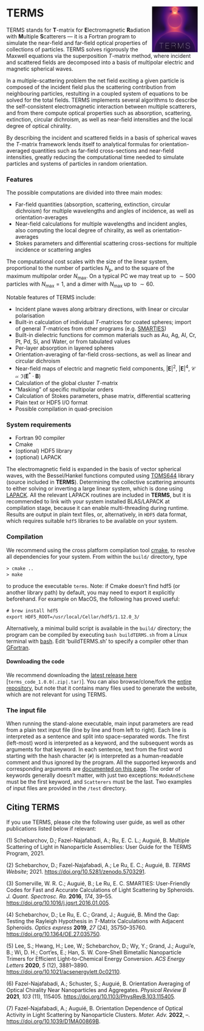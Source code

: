 
<!-- Index.md is generated from Index.Rmd. Please edit that file -->

# TERMS <img src="man/figures/logo.png" width="120" align="right" />

TERMS stands for **T**-matrix for **E**lectromagnetic **R**adiation with
**M**ultiple **S**catterers — it is a Fortran program to simulate the
near-field and far-field optical properties of collections of particles.
TERMS solves rigorously the Maxwell equations via the superposition
*T*-matrix method, where incident and scattered fields are decomposed
into a basis of multipolar electric and magnetic spherical waves.

In a multiple-scattering problem the net field exciting a given particle
is composed of the incident field plus the scattering contribution from
neighbouring particles, restulting in a coupled system of equations to
be solved for the total fields. TERMS implements several algorithms to
describe the self-consistent electromagnetic interaction between
multiple scatterers, and from there compute optical properties such as
absorption, scattering, extinction, circular dichroism, as well as
near-field intensities and the local degree of optical chirality.

By describing the incident and scattered fields in a basis of spherical
waves the *T*-matrix framework lends itself to analytical formulas for
orientation-averaged quantities such as far-field cross-sections and
near-field intensities, greatly reducing the computational time needed
to simulate particles and systems of particles in random orientation.

### Features

The possible computations are divided into three main modes:

-   Far-field quantities (absorption, scattering, extinction, circular
    dichroism) for multiple wavelengths and angles of incidence, as well
    as orientation-averages
-   Near-field calculations for multiple wavelengths and incident
    angles, also computing the local degree of chirality, as well as
    orientation-averages
-   Stokes parameters and differential scattering cross-sections for
    multiple incidence or scattering angles

The computational cost scales with the size of the linear system,
proportional to the number of particles *N*<sub>p</sub>, and to the
square of the maximum multipolar order *N*<sub>max</sub>. On a typical
PC we may treat up to  ∼ 500 particles with *N*<sub>max</sub> = 1, and a
dimer with *N*<sub>max</sub> up to  ∼ 60.

Notable features of TERMS include:

-   Incident plane waves along arbitrary directions, with linear or
    circular polarisation
-   Built-in calculation of individual *T*-matrices for coated spheres;
    import of general *T*-matrices from other programs
    (e.g. [SMARTIES](https://www.victoria.ac.nz/scps/research/research-groups/raman-lab/numerical-tools/smarties))
-   Built-in dielectric functions for common materials such as Au, Ag,
    Al, Cr, Pt, Pd, Si, and Water, or from tabulated values
-   Per-layer absorption in layered spheres
-   Orientation-averaging of far-field cross-sections, as well as linear
    and circular dichroism
-   Near-field maps of electric and magnetic field components,
    \|**E**\|<sup>2</sup>, \|**E**\|<sup>4</sup>,
    𝒞 ∝ ℑ(**E**<sup>\*</sup> ⋅ **B**)
-   Calculation of the global cluster *T*-matrix
-   “Masking” of specific multipolar orders
-   Calculation of Stokes parameters, phase matrix, differential
    scattering
-   Plain text or HDF5 I/O format
-   Possible compilation in quad-precision

### System requirements

-   Fortran 90 compiler
-   Cmake
-   (optional) HDF5 library
-   (optional) LAPACK

The electromagnetic field is expanded in the basis of vector spherical
waves, with the Bessel/Hankel functions computed using
[TOMS644](http://www.netlib.org/toms-2014-06-10/644) library (source
included in **TERMS**). Determining the collective scattering amounts to
either solving or inverting a large linear system, which is done using
[LAPACK](http://www.netlib.org/lapack/). All the relevant LAPACK
routines are included in **TERMS**, but it is recommended to link with
your system installed BLAS/LAPACK at compilation stage, because it can
enable multi-threading during runtime.  
Results are output in plain text files, or, alternatively, in `HDF5`
data format, which requires suitable `hdf5` libraries to be available on
your system.

### Compilation

We recommend using the cross platform compilation tool
[cmake](https://cmake.org/), to resolve all dependencies for your
system. From within the `build/` directory, type

    > cmake ..
    > make

to produce the executable `terms`. Note: if Cmake doesn’t find hdf5 (or
another library path) by default, you may need to export it explicitly
beforehand. For example on MacOS, the following has proved useful:

    # brew install hdf5
    export HDF5_ROOT=/usr/local/Cellar/hdf5/1.12.0_3/

Alternatively, a minimal build script is available in the `build/`
directory; the program can be compiled by executing `bash buildTERMS.sh`
from a Linux terminal with [bash](https://www.gnu.org/software/bash/).
Edit ‘buildTERMS.sh’ to specify a compiler other than
[GFortran](https://gcc.gnu.org/wiki/GFortran).

#### Downloading the code

We recommend downloading the [latest release
here](https://github.com/nano-optics/terms/releases)
\[`terms_code_1.0.0(.zip|.tar)`\]. You can also browse/clone/fork the
[entire repository](https://github.com/nano-optics/terms), but note that
it contains many files used to generate the website, which are not
relevant for using TERMS.

### The input file

When running the stand-alone executable, main input parameters are read
from a plain text input file (line by line and from left to right). Each
line is interpreted as a sentence and split into space-separated words.
The first (left-most) word is interpreted as a keyword, and the
subsequent words as arguments for that keyword. In each sentence, text
from the first word starting with the hash character (`#`) is
interpreted as a human-readable comment and thus ignored by the program.
All the supported keywords and corresponding arguments are [documented
on this page](http://nano-optics.ac.nz/terms/articles/Keywords.html).
The order of keywords generally doesn’t matter, with just two
exceptions: `ModeAndScheme` must be the first keyword, and `Scatterers`
must be the last. Two examples of input files are provided in the
`/test` directory.

## Citing TERMS

If you use TERMS, please cite the following user guide, as well as other
publications listed below if relevant:

<div style="display: none;">

<sup>1</sup>,,<sup>2</sup>,<sup>3</sup>,<sup>4</sup>,<sup>5</sup>,<sup>6</sup>,<sup>**Fazel-Najafabadi:2021ud?**</sup>,<sup>7</sup>
Herran:2021wh

</div>

<div id="refs" class="references csl-bib-body">

<div id="ref-Schebarchov:2021wc" class="csl-entry">

<span class="csl-left-margin">(1) </span><span
class="csl-right-inline">Schebarchov, D.; Fazel-Najafabadi, A.; Ru, E.
C. L.; Auguié, B. Multiple Scattering of Light in Nanoparticle
Assemblies: User Guide for the TERMS Program, 2021.</span>

</div>

<div id="ref-Schebarchov:2021ut" class="csl-entry">

<span class="csl-left-margin">(2) </span><span
class="csl-right-inline">Schebarchov, D.; Fazel-Najafabadi, A.; Le Ru,
E. C.; Auguié, B. *TERMS Website*; 2021.
<https://doi.org/10.5281/zenodo.5703291>.</span>

</div>

<div id="ref-Somerville:2016aa" class="csl-entry">

<span class="csl-left-margin">(3) </span><span
class="csl-right-inline">Somerville, W. R. C.; Auguié, B.; Le Ru, E. C.
SMARTIES: User-Friendly Codes for Fast and Accurate Calculations of
Light Scattering by Spheroids. *J. Quant. Spectrosc. Ra.* **2016**,
*174*, 39–55. <https://doi.org/10.1016/j.jqsrt.2016.01.005>.</span>

</div>

<div id="ref-schebarchov2019mind" class="csl-entry">

<span class="csl-left-margin">(4) </span><span
class="csl-right-inline">Schebarchov, D.; Le Ru, E. C.; Grand, J.;
Auguié, B. Mind the Gap: Testing the Rayleigh Hypothesis in *T*-Matrix
Calculations with Adjacent Spheroids. *Optics express* **2019**, *27*
(24), 35750–35760. <https://doi.org/10.1364/OE.27.035750>.</span>

</div>

<div id="ref-Lee:2020aa" class="csl-entry">

<span class="csl-left-margin">(5) </span><span
class="csl-right-inline">Lee, S.; Hwang, H.; Lee, W.; Schebarchov, D.;
Wy, Y.; Grand, J.; Augui’e, B.; Wi, D. H.; Cort’es, E.; Han, S. W.
Core–Shell Bimetallic Nanoparticle Trimers for Efficient
Light-to-Chemical Energy Conversion. *ACS Energy Letters* **2020**, *5*
(12), 3881–3890. <https://doi.org/10.1021/acsenergylett.0c02110>.</span>

</div>

<div id="ref-fazel2021orientation" class="csl-entry">

<span class="csl-left-margin">(6) </span><span
class="csl-right-inline">Fazel-Najafabadi, A.; Schuster, S.; Auguié, B.
Orientation Averaging of Optical Chirality Near Nanoparticles and
Aggregates. *Physical Review B* **2021**, *103* (11), 115405.
<https://doi.org/10.1103/PhysRevB.103.115405>.</span>

</div>

<div id="ref-Fazel-Najafabadi:2022ud" class="csl-entry">

<span class="csl-left-margin">(7) </span><span
class="csl-right-inline">Fazel-Najafabadi, A.; Auguié, B. Orientation
Dependence of Optical Activity in Light Scattering by Nanoparticle
Clusters. *Mater. Adv.* **2022**, –.
<https://doi.org/10.1039/D1MA00869B>.</span>

</div>

</div>

